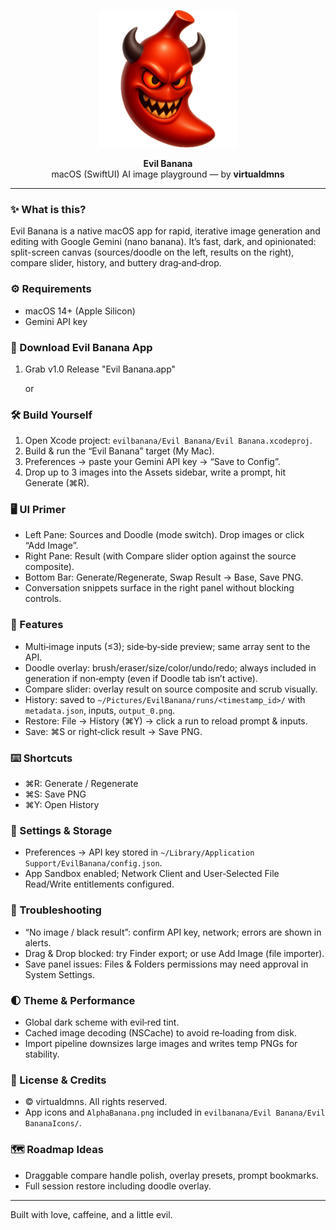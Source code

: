 <p align="center">
  <img src="Evil Banana/Evil BananaIcons/AlphaBanana.png" alt="Evil Banana" width="220"/>
</p>

<p align="center">
  <b>Evil Banana</b><br/>
  macOS (SwiftUI) AI image playground — by <b>virtualdmns</b>
</p>

---

### ✨ What is this?
Evil Banana is a native macOS app for rapid, iterative image generation and editing with Google Gemini (nano banana). It’s fast, dark, and opinionated: split-screen canvas (sources/doodle on the left, results on the right), compare slider, history, and buttery drag‑and‑drop.

### ⚙️ Requirements
- macOS 14+ (Apple Silicon)
- Gemini API key

### 🍌 Download Evil Banana App
1) Grab v1.0 Release "Evil Banana.app"

   or

### 🛠️ Build Yourself
1) Open Xcode project: `evilbanana/Evil Banana/Evil Banana.xcodeproj`.
2) Build & run the “Evil Banana” target (My Mac).
3) Preferences → paste your Gemini API key → “Save to Config”.
4) Drop up to 3 images into the Assets sidebar, write a prompt, hit Generate (⌘R).

### 🖥️ UI Primer
- Left Pane: Sources and Doodle (mode switch). Drop images or click “Add Image”.
- Right Pane: Result (with Compare slider option against the source composite).
- Bottom Bar: Generate/Regenerate, Swap Result → Base, Save PNG.
- Conversation snippets surface in the right panel without blocking controls.

### 🧪 Features
- Multi‑image inputs (≤3); side‑by‑side preview; same array sent to the API.
- Doodle overlay: brush/eraser/size/color/undo/redo; always included in generation if non‑empty (even if Doodle tab isn’t active).
- Compare slider: overlay result on source composite and scrub visually.
- History: saved to `~/Pictures/EvilBanana/runs/<timestamp_id>/` with `metadata.json`, inputs, `output_0.png`.
- Restore: File → History (⌘Y) → click a run to reload prompt & inputs.
- Save: ⌘S or right‑click result → Save PNG.

### ⌨️ Shortcuts
- ⌘R: Generate / Regenerate
- ⌘S: Save PNG
- ⌘Y: Open History

### 🔐 Settings & Storage
- Preferences → API key stored in `~/Library/Application Support/EvilBanana/config.json`.
- App Sandbox enabled; Network Client and User‑Selected File Read/Write entitlements configured.

### 🧰 Troubleshooting
- “No image / black result”: confirm API key, network; errors are shown in alerts.
- Drag & Drop blocked: try Finder export; or use Add Image (file importer).
- Save panel issues: Files & Folders permissions may need approval in System Settings.

### 🌓 Theme & Performance
- Global dark scheme with evil‑red tint.
- Cached image decoding (NSCache) to avoid re‑loading from disk.
- Import pipeline downsizes large images and writes temp PNGs for stability.

### 📜 License & Credits
- © virtualdmns. All rights reserved.
- App icons and `AlphaBanana.png` included in `evilbanana/Evil Banana/Evil BananaIcons/`.

### 🗺️ Roadmap Ideas
- Draggable compare handle polish, overlay presets, prompt bookmarks.
- Full session restore including doodle overlay.

---

Built with love, caffeine, and a little evil.


